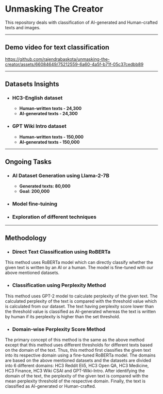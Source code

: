 # **Unmasking The Creator**
This repository deals with classification of AI-generated and Human-crafted texts and images.

---
## **Demo video for text classification**
https://github.com/rajendrabaskota/unmasking-the-creator/assets/66084649/75212559-6a60-4a5f-b71f-05c37cedbb89

---
## **Datasets Insights**
* ### **HC3-English dataset**
    * **Human-written texts - 24,300**
    * **AI-generated texts - 24,300**

* ### **GPT Wiki Intro dataset**
    * **Human-written texts - 150,000**
    * **AI-generated texts - 150,000**
---

## **Ongoing Tasks**
* ### **AI Dataset Generation using Llama-2-7B**
    * **Generated texts: 80,000**
    * **Goal: 200,000**
* ### **Model fine-tuining**
* ### **Exploration of different techniques**
---

## **Methodology**
* ### **Direct Text Classification using RoBERTa**
This method uses RoBERTa model which can directly classify whether the given text is written by an AI or a human. The model is fine-tuned with our above mentioned datasets.

* ### **Classification using Perplexity Method**
This method uses GPT-2 model to calculate perplexity of the given text. The calculated perplexity of the text is compared with the threshold value which is calculated from our dataset. The text having perplexity score lower than the threshold value is classified as AI-generated whereas the text is written by human if its perplexity is higher than the set threshold.

* ### **Domain-wise Perplexity Score Method**
The primary concept of this method is the same as the above method except that this method uses different thresholds for different texts based on the domain of the text. Thus, this method first classifies the given text into its respective domain using a fine-tuned RoBERTa model. The domains are based on the above mentioned datasets and the datasets are divided into 6 different domains: HC3 Reddit Eli5, HC3 Open QA, HC3 Medicine, HC3 Finance, HC3 Wiki CSAI and GPT-Wiki-Intro. After identifying the domain of the text, the perplexity of the given text is compared with the mean perplexity threshold of the respective domain. Finally, the text is classified as AI-generated or Human-crafted.
